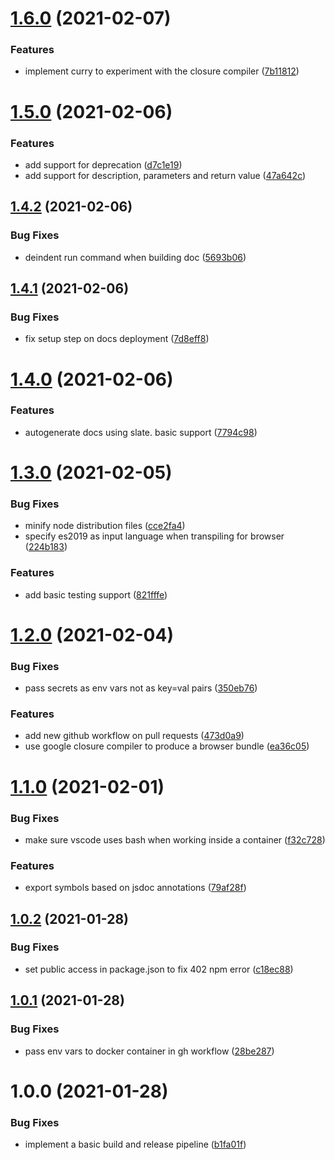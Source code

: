 # [1.6.0](https://github.com/customcommander/project-blueprint/compare/v1.5.0...v1.6.0) (2021-02-07)


### Features

* implement curry to experiment with the closure compiler ([7b11812](https://github.com/customcommander/project-blueprint/commit/7b118122d857f7be81c7f955a0fb1d0eb0bff832))

# [1.5.0](https://github.com/customcommander/project-blueprint/compare/v1.4.2...v1.5.0) (2021-02-06)


### Features

* add support for deprecation ([d7c1e19](https://github.com/customcommander/project-blueprint/commit/d7c1e19e2e5eb7123336b8119f507fb1c906a6bd))
* add support for description, parameters and return value ([47a642c](https://github.com/customcommander/project-blueprint/commit/47a642c38e5510e90a9cb345a8c9eed5a2a7dc5a))

## [1.4.2](https://github.com/customcommander/project-blueprint/compare/v1.4.1...v1.4.2) (2021-02-06)


### Bug Fixes

* deindent run command when building doc ([5693b06](https://github.com/customcommander/project-blueprint/commit/5693b06eb6b78be7a93b4444e656e64810bdebb7))

## [1.4.1](https://github.com/customcommander/project-blueprint/compare/v1.4.0...v1.4.1) (2021-02-06)


### Bug Fixes

* fix setup step on docs deployment ([7d8eff8](https://github.com/customcommander/project-blueprint/commit/7d8eff8d8d7c8dd9395234f4cd8ed2586e568a22))

# [1.4.0](https://github.com/customcommander/project-blueprint/compare/v1.3.0...v1.4.0) (2021-02-06)


### Features

* autogenerate docs using slate. basic support ([7794c98](https://github.com/customcommander/project-blueprint/commit/7794c9868ac4ea5ec51d2a50d3fbee684acbf361))

# [1.3.0](https://github.com/customcommander/project-blueprint/compare/v1.2.0...v1.3.0) (2021-02-05)


### Bug Fixes

* minify node distribution files ([cce2fa4](https://github.com/customcommander/project-blueprint/commit/cce2fa42cd1d4d0cdbedbfeaffcda7225efc622a))
* specify es2019 as input language when transpiling for browser ([224b183](https://github.com/customcommander/project-blueprint/commit/224b183f94758adbdf4083824d6ab067e4da32b7))


### Features

* add basic testing support ([821fffe](https://github.com/customcommander/project-blueprint/commit/821fffee40d14a5e7afeeb2a4d1b65c1a2f9b690))

# [1.2.0](https://github.com/customcommander/project-blueprint/compare/v1.1.0...v1.2.0) (2021-02-04)


### Bug Fixes

* pass secrets as env vars not as key=val pairs ([350eb76](https://github.com/customcommander/project-blueprint/commit/350eb769afc03fb97fda6c3ecebfbd3c8f7143dd))


### Features

* add new github workflow on pull requests ([473d0a9](https://github.com/customcommander/project-blueprint/commit/473d0a93f2e3f920e1ae70fb8f956eebf40889b3))
* use google closure compiler to produce a browser bundle ([ea36c05](https://github.com/customcommander/project-blueprint/commit/ea36c056eca56719ff484b432e633ba2f9f42452))

# [1.1.0](https://github.com/customcommander/project-blueprint/compare/v1.0.2...v1.1.0) (2021-02-01)


### Bug Fixes

* make sure vscode uses bash when working inside a container ([f32c728](https://github.com/customcommander/project-blueprint/commit/f32c728d8eb50062effac84e639d6d3ce20f4719))


### Features

* export symbols based on jsdoc annotations ([79af28f](https://github.com/customcommander/project-blueprint/commit/79af28f585bf923d479bf000f866ba8af9fe8cd6))

## [1.0.2](https://github.com/customcommander/project-blueprint/compare/v1.0.1...v1.0.2) (2021-01-28)


### Bug Fixes

* set public access in package.json to fix 402 npm error ([c18ec88](https://github.com/customcommander/project-blueprint/commit/c18ec888aedca7e58d477b367ea239dd1541f481))

## [1.0.1](https://github.com/customcommander/project-blueprint/compare/v1.0.0...v1.0.1) (2021-01-28)


### Bug Fixes

* pass env vars to docker container in gh workflow ([28be287](https://github.com/customcommander/project-blueprint/commit/28be287f35ec971fe77457a54a1c402bde054877))

# 1.0.0 (2021-01-28)


### Bug Fixes

* implement a basic build and release pipeline ([b1fa01f](https://github.com/customcommander/project-blueprint/commit/b1fa01f0212193e64529d7c9b2ef8b737b0a2c1a))
